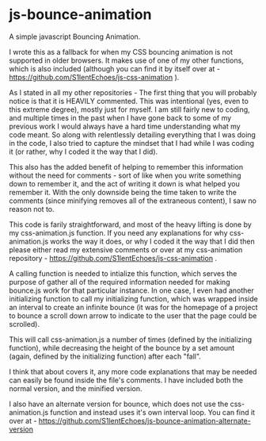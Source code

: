 # js-bounce-animation

A simple javascript Bouncing Animation.

I wrote this as a fallback for when my CSS bouncing animation is not supported in older browsers.  It makes use of one of my other functions, which is also included (although you can find it by itself over at - https://github.com/S1lentEchoes/js-css-animation ).

As I stated in all my other repositories - The first thing that you will probably notice is that it is HEAVILY commented. This was intentional (yes, even to this extreme degree), mostly just for myself. I am still fairly new to coding, and multiple times in the past when I have gone back to some of my previous work I would always have a hard time understanding what my code meant. So along with relentlessly detailing everything that I was doing in the code, I also tried to capture the mindset that I had while I was coding it (or rather, why I coded it the way that I did).

This also has the added benefit of helping to remember this information without the need for comments - sort of like when you write something down to remember it, and the act of writing it down is what helped you remember it. With the only downside being the time taken to write the comments (since minifying removes all of the extraneous content), I saw no reason not to.

This code is farily straightforward, and most of the heavy lifting is done by my css-animation.js function.  If you need any explanations for why css-animation.js works the way it does, or why I coded it the way that I did then please either read my extensive comments or over at my css-animation repository - https://github.com/S1lentEchoes/js-css-animation .

A calling function is needed to intialize this function, which serves the purpose of gather all of the required information needed for making bounce.js work for that particular instance.  In one case, I even had another initializing function to call my initializing function, which was wrapped inside an interval to create an infinite bounce (it was for the homepage of a project to bounce a scroll down arrow to indicate to the user that the page could be scrolled).

This will call css-animation.js a number of times (defined by the initializing function), while decreasing the height of the bounce by a set amount (again, defined by the initializing function) after each "fall".

I think that about covers it, any more code explanations that may be needed can easily be found inside the file's comments. I have included both the normal version, and the minified version.

I also have an alternate version for bounce, which does not use the css-animation.js function and instead uses it's own interval loop.  You can find it over at - https://github.com/S1lentEchoes/js-bounce-animation-alternate-version
